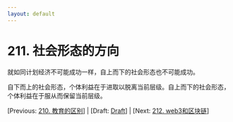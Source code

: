 ```yaml
---
layout: default
---
```

# 211. 社会形态的方向

就如同计划经济不可能成功一样，自上而下的社会形态也不可能成功。

自下而上的社会形态，个体利益在于进取以脱离当前层级。自上而下的社会形态，个体利益在于服从而保留当前层级。

[Previous: [210. 教育的区别](210.md)] | [Draft: [Draft](../Draft.md)] | [Next: [212. web3和区块链](212.md)]